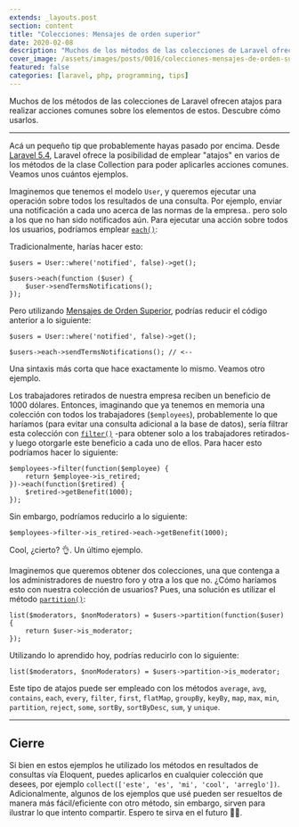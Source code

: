 ```yaml
---
extends: _layouts.post
section: content
title: "Colecciones: Mensajes de orden superior"
date: 2020-02-08
description: "Muchos de los métodos de las colecciones de Laravel ofrecen atajos para realizar acciones comunes sobre los elementos de estos. Descubre cómo usarlos."  
cover_image: /assets/images/posts/0016/colecciones-mensajes-de-orden-superior.png
featured: false
categories: [laravel, php, programming, tips]
---
```


Muchos de los métodos de las colecciones de Laravel ofrecen atajos para realizar acciones comunes sobre los elementos de estos. Descubre cómo usarlos.

-----

Acá un pequeño tip que probablemente hayas pasado por encima. Desde [Laravel 5.4](https://laravel.com/docs/5.4/collections#higher-order-messages), Laravel ofrece la posibilidad de emplear "atajos" en varios de los métodos de la clase Collection para poder aplicarles acciones comunes. Veamos unos cuántos ejemplos.

Imaginemos que tenemos el modelo `User`, y queremos ejecutar una operación sobre todos los resultados de una consulta. Por ejemplo, enviar una notificación a cada uno acerca de las normas de la empresa.. pero solo a los que no han sido notificados aún. Para ejecutar una acción sobre todos los usuarios, podríamos emplear [`each()`](https://laravel.com/docs/collections#method-filter): 

Tradicionalmente, harías hacer esto:

    $users = User::where('notified', false)->get();
    
    $users->each(function ($user) {
        $user->sendTermsNotifications();
    });
    
Pero utilizando [Mensajes de Orden Superior](https://laravel.com/docs/collections#higher-order-messages), podrías reducir el código anterior a lo siguiente:

    $users = User::where('notified', false)->get();
        
    $users->each->sendTermsNotifications(); // <--

Una sintaxis más corta que hace exactamente lo mismo. Veamos otro ejemplo.

Los trabajadores retirados de nuestra empresa reciben un beneficio de 1000 dólares. Entonces, imaginando que ya tenemos en memoria una colección con todos los trabajadores (`$employees`), probablemente lo que haríamos (para evitar una consulta adicional a la base de datos), sería filtrar esta colección con [`filter()`](https://laravel.com/docs/collections#method-filter) -para obtener solo a los trabajadores retirados- y luego otorgarle este beneficio a cada uno de ellos. Para hacer esto podríamos hacer lo siguiente:

    $employees->filter(function($employee) {
        return $employee->is_retired;
    })->each(function($retired) {
        $retired->getBenefit(1000);
    });

Sin embargo, podríamos reducirlo a lo siguiente:

    $employees->filter->is_retired->each->getBenefit(1000);
    
Cool, ¿cierto? 👌. Un último ejemplo.

Imaginemos que queremos obtener dos colecciones, una que contenga a los administradores de nuestro foro y otra a los que no. ¿Cómo haríamos esto con nuestra colección de usuarios? Pues, una solución es utilizar el método [`partition()`](https://laravel.com/docs/collections#method-partition):

    list($moderators, $nonModerators) = $users->partition(function($user) {
        return $user->is_moderator;
    });

Utilizando lo aprendido hoy, podrías reducirlo con lo siguiente:

    list($moderators, $nonModerators) = $users->partition->is_moderator;

Este tipo de atajos puede ser empleado con los métodos `average`, `avg`, `contains`, `each`, `every`, `filter`, `first`, `flatMap`, `groupBy`, `keyBy`, `map`, `max`, `min`, `partition`, `reject`, `some`, `sortBy`, `sortByDesc`, `sum`, y `unique`.

---

## Cierre

Si bien en estos ejemplos he utilizado los métodos en resultados de consultas vía Eloquent, puedes aplicarlos en cualquier colección que desees, por ejemplo `collect(['este', 'es', 'mi', 'cool', 'arreglo'])`. Adicionalmente, algunos de los ejemplos que usé pueden ser resueltos de manera más fácil/eficiente con otro método, sin embargo, sirven para ilustrar lo que intento compartir. Espero te sirva en el futuro 🤘😉.
